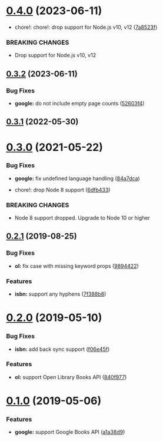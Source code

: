 # [0.4.0](https://github.com/citation-js/plugin-isbn/compare/v0.3.2...v0.4.0) (2023-06-11)

* chore!: chore!: drop support for Node.js v10, v12 ([7a8523f](https://github.com/citation-js/plugin-isbn/commit/7a8523fd887334b5013163a844eef6a488c005df))


### BREAKING CHANGES

* Drop support for Node.js v10, v12


## [0.3.2](https://github.com/citation-js/plugin-isbn/compare/v0.3.1...v0.3.2) (2023-06-11)


### Bug Fixes

* **google:** do not include empty page counts ([52603f4](https://github.com/citation-js/plugin-isbn/commit/52603f47d52247f020a87a13b9c469e2aa720085))



## [0.3.1](https://github.com/citation-js/plugin-isbn/compare/v0.3.0...v0.3.1) (2022-05-30)



# [0.3.0](https://github.com/citation-js/plugin-isbn/compare/v0.2.1...v0.3.0) (2021-05-22)


### Bug Fixes

* **google:** fix undefined language handling ([84a7dca](https://github.com/citation-js/plugin-isbn/commit/84a7dcacb05b11bd43feb351fd5f9bbba6d03c4a))


* chore!: drop Node 8 support ([6dfb433](https://github.com/citation-js/plugin-isbn/commit/6dfb433ecdc0ff824495303c8b6dc480d4626d85))


### BREAKING CHANGES

* Node 8 support dropped. Upgrade to Node 10 or higher



## [0.2.1](https://github.com/citation-js/plugin-isbn/compare/v0.2.0...v0.2.1) (2019-08-25)


### Bug Fixes

* **ol:** fix case with missing keyword props ([9894422](https://github.com/citation-js/plugin-isbn/commit/989442252108d4da1994fdac815e67a1b692a1e5))


### Features

* **isbn:** support any hyphens ([7f388b8](https://github.com/citation-js/plugin-isbn/commit/7f388b84df96282c22278ec4379a3ba940f2fa2f))



# [0.2.0](https://github.com/citation-js/plugin-isbn/compare/v0.1.0...v0.2.0) (2019-05-10)


### Bug Fixes

* **isbn:** add back sync support ([f06e45f](https://github.com/citation-js/plugin-isbn/commit/f06e45f3fcb6e2aca7a36a89ebb0808d8f4aba05))


### Features

* **ol:** support Open Library Books API ([840f977](https://github.com/citation-js/plugin-isbn/commit/840f977e8fdb1981b23b14ddc5289ff959ef614e))



# [0.1.0](https://github.com/citation-js/plugin-isbn/compare/a1a38d987235c88846c29092a86426b26b4885b6...v0.1.0) (2019-05-06)


### Features

* **google:** support Google Books API ([a1a38d9](https://github.com/citation-js/plugin-isbn/commit/a1a38d987235c88846c29092a86426b26b4885b6))



